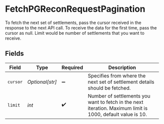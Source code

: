 # FetchPGReconRequestPagination

To fetch the next set of settlements, pass the cursor received in the response to the next API call. 
 To receive the data for the first time, pass the cursor as null. 
 Limit would be number of settlements that you want to receive.


## Fields

| Field                                                                                                      | Type                                                                                                       | Required                                                                                                   | Description                                                                                                |
| ---------------------------------------------------------------------------------------------------------- | ---------------------------------------------------------------------------------------------------------- | ---------------------------------------------------------------------------------------------------------- | ---------------------------------------------------------------------------------------------------------- |
| `cursor`                                                                                                   | *Optional[str]*                                                                                            | :heavy_minus_sign:                                                                                         | Specifies from where the next set of settlement details should be fetched.                                 |
| `limit`                                                                                                    | *int*                                                                                                      | :heavy_check_mark:                                                                                         | Number of settlements you want to fetch in the next iteration. Maximum limit is 1000, default value is 10. |